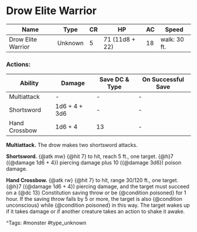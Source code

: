 # Drow Elite Warrior

| Name | Type | CR | HP | AC | Speed |
|------|------|----|----|----|-------|
| Drow Elite Warrior | Unknown | 5 | 71 (11d8 + 22) | 18 | walk: 30 ft. |

### Actions:

| Ability | Damage | Save DC & Type | On Successful Save |
|---------|--------|----------------|--------------------|
| Multiattack | - | - | - |
| Shortsword | 1d6 + 4 + 3d6 | - | - |
| Hand Crossbow | 1d6 + 4 | 13 | - |


**Multiattack.** The drow makes two shortsword attacks.

**Shortsword.** {@atk mw} {@hit 7} to hit, reach 5 ft., one target. {@h}7 ({@damage 1d6 + 4}) piercing damage plus 10 ({@damage 3d6}) poison damage.

**Hand Crossbow.** {@atk rw} {@hit 7} to hit, range 30/120 ft., one target. {@h}7 ({@damage 1d6 + 4}) piercing damage, and the target must succeed on a {@dc 13} Constitution saving throw or be {@condition poisoned} for 1 hour. If the saving throw fails by 5 or more, the target is also {@condition unconscious} while {@condition poisoned} in this way. The target wakes up if it takes damage or if another creature takes an action to shake it awake.

^Tags: #monster #type_unknown